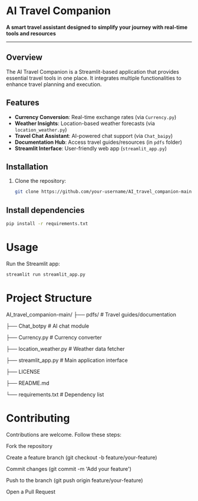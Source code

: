 # AI Travel Companion

**A smart travel assistant designed to simplify your journey with real-time tools and resources**

---

## Overview
The AI Travel Companion is a Streamlit-based application that provides essential travel tools in one place. It integrates multiple functionalities to enhance travel planning and execution.

## Features
- **Currency Conversion**: Real-time exchange rates (via `Currency.py`)
- **Weather Insights**: Location-based weather forecasts (via `location_weather.py`)
- **Travel Chat Assistant**: AI-powered chat support (via `Chat_baipy`)
- **Documentation Hub**: Access travel guides/resources (in `pdfs` folder)
- **Streamlit Interface**: User-friendly web app (`streamlit_app.py`)

## Installation
1. Clone the repository:
   ```bash
   git clone https://github.com/your-username/AI_travel_companion-main.git

## Install dependencies
   ```bash
pip install -r requirements.txt
```

# Usage

Run the Streamlit app:
   ```bash
streamlit run streamlit_app.py
```

# Project Structure

AI_travel_companion-main/
├── pdfs/                   # Travel guides/documentation 

├── Chat_botpy             # AI chat module

├── Currency.py            # Currency converter

├── location_weather.py    # Weather data fetcher

├── streamlit_app.py       # Main application interface

├── LICENSE

├── README.md

└── requirements.txt       # Dependency list

# Contributing

Contributions are welcome. Follow these steps:

Fork the repository

Create a feature branch (git checkout -b feature/your-feature)

Commit changes (git commit -m 'Add your feature')

Push to the branch (git push origin feature/your-feature)

Open a Pull Request
